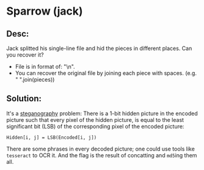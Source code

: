 # Sparrow (jack)

## Desc:

Jack splitted his single-line file and hid the pieces in different places. Can you recover it? 

* File is in format of: "<single-line>\n". 
* You can recover the original file by joining each piece with spaces. (e.g. " ".join(pieces)) 


## Solution:

It's a [steganography](https://en.wikipedia.org/wiki/Steganography) problem:
There is a 1-bit hidden picture in the encoded picture such that every pixel of the hidden picture, is equal to the least significant bit (LSB) of the corresponding pixel of the encoded picture:

```
Hidden[i, j] = LSB(Encoded[i, j])
```

There are some phrases in every decoded picture; one could use tools like `tesseract` to OCR it. And the flag is the result of concatting and `md5`ing them all.
